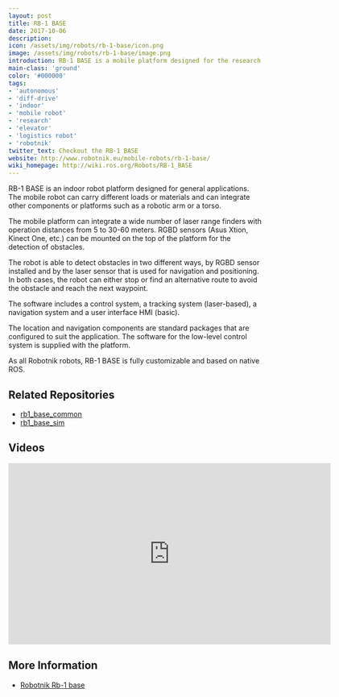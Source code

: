 ```yaml
---
layout: post
title: RB-1 BASE
date: 2017-10-06
description:
icon: /assets/img/robots/rb-1-base/icon.png
image: /assets/img/robots/rb-1-base/image.png
introduction: RB-1 BASE is a mobile platform designed for the research of robotic solutions and the development of applications.              
main-class: 'ground'
color: '#000000'
tags:
- 'autonomous'
- 'diff-drive'
- 'indoor'
- 'mobile robot'
- 'research'
- 'elevator'
- 'logistics robot'
- 'robotnik'
twitter_text: Checkout the RB-1 BASE
website: http://www.robotnik.eu/mobile-robots/rb-1-base/
wiki_homepage: http://wiki.ros.org/Robots/RB-1_BASE
---
```


RB-1 BASE is an indoor robot platform designed for general applications. The mobile robot can carry different loads or materials and can integrate other components or platforms such as a robotic arm or a torso.

The mobile platform can integrate a wide number of laser range finders with operation distances from 5 to 30-60 meters. RGBD sensors (Asus Xtion, Kinect One, etc.) can be mounted on the top of the platform for the detection of obstacles.

The robot is able to detect obstacles in two different ways, by RGBD sensor installed and by the laser sensor that is used for navigation and positioning. In both cases, the robot can either stop or find an alternative route to avoid the obstacle and reach the next waypoint.

The software includes a control system, a tracking system (laser-based), a navigation system and a user interface HMI (basic).

The location and navigation components are standard packages that are configured to suit the application. The software for the low-level control system is supplied with the platform.

As all Robotnik robots, RB-1 BASE is fully customizable and based on native ROS.

## Related Repositories

 * [rb1_base_common](https://github.com/RobotnikAutomation/rb1_base_common)
 * [rb1_base_sim](https://github.com/RobotnikAutomation/rb1_base_sim)

## Videos

<iframe width="640" height="360" src="https://www.youtube.com/watch?time_continue=1&v=ykXXLW0701o" frameborder="0" allowfullscreen></iframe>

## More Information

 * [ Robotnik Rb-1 base](http://www.robotnik.eu/mobile-robots/rb-1-base/ )
